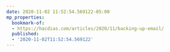 ```yaml
---
date: 2020-11-02 11:52:54.569122-05:00
mp_properties:
  bookmark-of:
  - https://hacdias.com/articles/2020/11/backing-up-email/
  published:
  - '2020-11-02T11:52:54.569122'
---
```


